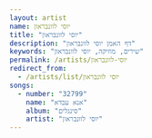 ```yaml
---
layout: artist
name: יוסי לוונבראון
title: "יוסי לוונבראון"
description: "דף האמן יוסי לוונבראון"
keywords: "שירים, מוזיקה, יוסי לוונבראון"
permalink: /artists/יוסי-לוונבראון
redirect_from:
  - /artists/list/יוסי לוונבראון
songs:
  - number: "32799"
    name: "אנא עבדא"
    album: "סינגלים"
    artist: "יוסי לוונבראון"
---
```

